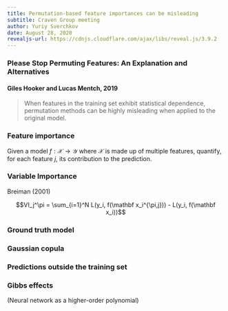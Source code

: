 ```yaml
---
title: Permutation-based feature importances can be misleading
subtitle: Craven Group meeting
author: Yuriy Sverchkov
date: August 28, 2020
revealjs-url: https://cdnjs.cloudflare.com/ajax/libs/reveal.js/3.9.2
---
```


### Please Stop Permuting Features: An Explanation and Alternatives
#### Giles Hooker and Lucas Mentch, 2019

> When features in the training set exhibit statistical dependence, permutation methods can be highly misleading when applied to the original model.

### Feature importance

Given a model $f : \mathcal X \rightarrow \mathcal Y$ where $\mathcal X$ is made up of multiple features,
quantify, for each feature $j$, its contribution to the prediction.

### Variable Importance

Breiman (2001)

$$VI_j^\pi = \sum_{i=1}^N L(y_i, f(\mathbf x_i^{\pi,j})) -  L(y_i, f(\mathbf x_i))$$

### Ground truth model

### Gaussian copula

### Predictions outside the training set

### Gibbs effects

(Neural network as a higher-order polynomial)